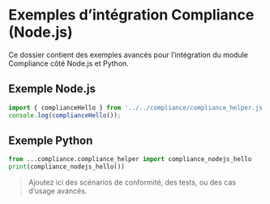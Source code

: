 # Exemples d’intégration Compliance (Node.js)

Ce dossier contient des exemples avancés pour l’intégration du module Compliance côté Node.js et Python.

## Exemple Node.js
```js
import { complianceHello } from '../../compliance/compliance_helper.js';
console.log(complianceHello());
```

## Exemple Python
```python
from ...compliance.compliance_helper import compliance_nodejs_hello
print(compliance_nodejs_hello())
```

> Ajoutez ici des scénarios de conformité, des tests, ou des cas d’usage avancés.
